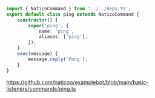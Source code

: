 ```ts
import { NaticoCommand } from '../../deps.ts';
export default class ping extends NaticoCommand {
	constructor() {
		super('ping', {
			name: 'ping',
			aliases: ['ping'],
		});
	}
	exec(message) {
		message.reply('Pong');
	}
}
```

https://github.com/naticoo/examplebot/blob/main/basic-listeners/commands/ping.ts
